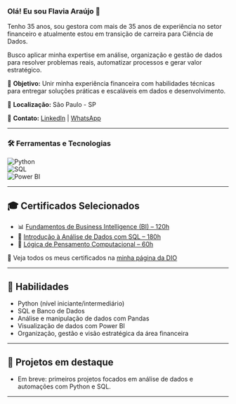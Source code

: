 ### Olá! Eu sou Flavia Araújo 👋

Tenho 35 anos, sou gestora com mais de 35 anos de experiência no setor financeiro e atualmente estou em transição de carreira para Ciência de Dados.  

Busco aplicar minha expertise em análise, organização e gestão de dados para resolver problemas reais, automatizar processos e gerar valor estratégico.  

🎯 **Objetivo:** Unir minha experiência financeira com habilidades técnicas para entregar soluções práticas e escaláveis em dados e desenvolvimento.  

📍 **Localização:** São Paulo - SP 

🔗 **Contato:** [LinkedIn](https://linkedin.com/in/lflaviaaraujo) | [WhatsApp](https://wa.me/11991361011)

---

### 🛠️ Ferramentas e Tecnologias

![Python](https://img.shields.io/badge/Python-3776AB?style=for-the-badge&logo=python&logoColor=white)  
![SQL](https://img.shields.io/badge/SQL-4479A1?style=for-the-badge&logo=mysql&logoColor=white)  
![Power BI](https://img.shields.io/badge/Power%20BI-F2C811?style=for-the-badge&logo=microsoft-powerbi&logoColor=black)  

---

## 🎓 Certificados Selecionados

- 📊 [Fundamentos de Business Intelligence (BI) – 120h](https://hermes.dio.me/certificates/623KDUOS.pdf)
- 🧮 [Introdução à Análise de Dados com SQL – 180h](https://hermes.dio.me/certificates/FOLUJGWR.pdf)
- 🧠 [Lógica de Pensamento Computacional – 60h](https://hermes.dio.me/certificates/1TFH7WSW.pdf)

📂 Veja todos os meus certificados na [minha página da DIO](https://web.dio.me/users/lflavia_araujo?tab=skills&page=1)

---

## 🚀 Habilidades

- Python (nível iniciante/intermediário)  
- SQL e Banco de Dados  
- Análise e manipulação de dados com Pandas  
- Visualização de dados com Power BI  
- Organização, gestão e visão estratégica da área financeira  

---

## 📌 Projetos em destaque

- Em breve: primeiros projetos focados em análise de dados e automações com Python e SQL.

---
